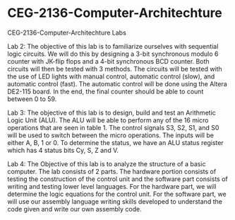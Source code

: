 # CEG-2136-Computer-Architechture
 CEG-2136-Computer-Architechture Labs
 
 Lab 2:
 The objective of this lab is to familiarize ourselves with sequential logic circuits. We will do this by designing a 3-bit synchronous modulo 6 counter with JK-flip flops and a 4-bit synchronous BCD counter. Both circuits will then be tested with 3 methods. The circuits will be tested with the use of LED lights with manual control, automatic control (slow), and automatic control (fast). The automatic control will be done using the Altera DE2-115 board. In the end, the final counter should be able to count between 0 to 59. 
 
 Lab 3:
 The objective of this lab is to design, build and test an Arithmetic Logic Unit (ALU). The ALU will be able to perform any of the 16 micro operations that are seen in table 1. The control signals S3, S2, S1, and S0 will be used to switch between the micro operations. The inputs will be either A, B, 1 or 0. To determine the status, we have an ALU status register which has 4 status bits Cy, S, Z and V.  
 
 Lab 4:
 The Objective of this lab is to analyze the structure of a basic computer. The lab consists of 2 parts. The hardware portion consists of testing the construction of the control unit and the software part consists of writing and testing lower level languages. For the hardware part, we will determine the logic equations for the control unit. For the software part, we will use our assembly language writing skills developed to understand the code given and write our own assembly code. 

 
